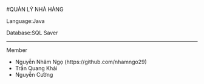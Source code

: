 #QUẢN LÝ NHÀ HÀNG
<p>Language:Java</p>
<p>Database:SQL Saver</p>
<hr/>
<p>Member<p> 
<ul>
  <li>Nguyễn Nhâm Ngọ (https://github.com/nhamngo29)</li>
  <li>Trần Quang Khải</li>
  <li>Nguyễn Cường</li>
</ul>


